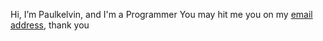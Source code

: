 <p>Hi, I’m Paulkelvin, and I'm a Programmer</h1>
You may hit me you on my <a href="mailto:ibukunadesanya0@gmail.com">email address</a>, thank you</p>
